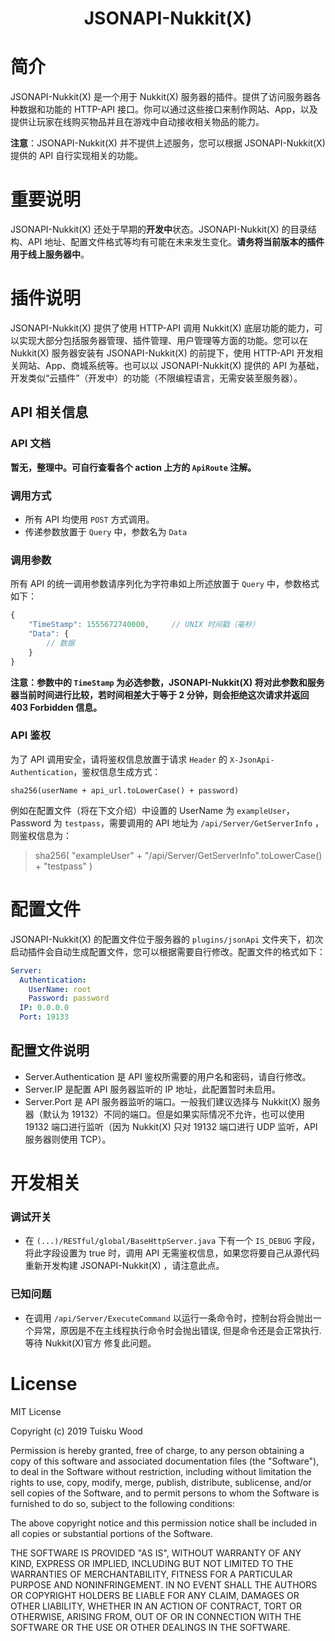 <h1 align="center">JSONAPI-Nukkit(X)</h1>

# 简介
JSONAPI-Nukkit(X) 是一个用于 Nukkit(X) 服务器的插件。提供了访问服务器各种数据和功能的 HTTP-API 接口。你可以通过这些接口来制作网站、App，以及提供让玩家在线购买物品并且在游戏中自动接收相关物品的能力。

**注意**：JSONAPI-Nukkit(X) 并不提供上述服务，您可以根据 JSONAPI-Nukkit(X) 提供的 API 自行实现相关的功能。

# 重要说明
JSONAPI-Nukkit(X) 还处于早期的**开发中**状态。JSONAPI-Nukkit(X) 的目录结构、API 地址、配置文件格式等均有可能在未来发生变化。**请务将当前版本的插件用于线上服务器中**。

# 插件说明
JSONAPI-Nukkit(X) 提供了使用 HTTP-API 调用 Nukkit(X) 底层功能的能力，可以实现大部分包括服务器管理、插件管理、用户管理等方面的功能。您可以在 Nukkit(X) 服务器安装有 JSONAPI-Nukkit(X) 的前提下，使用 HTTP-API 开发相关网站、App、商城系统等。也可以以 JSONAPI-Nukkit(X) 提供的 API 为基础，开发类似“云插件”（开发中）的功能（不限编程语言，无需安装至服务器）。

## API 相关信息

### API 文档
**暂无，整理中。可自行查看各个 action 上方的 `ApiRoute` 注解。**

### 调用方式

- 所有 API 均使用 `POST` 方式调用。
- 传递参数放置于 `Query` 中，参数名为 `Data`

### 调用参数

所有 API 的统一调用参数请序列化为字符串如上所述放置于 `Query` 中，参数格式如下：

```javascript
{
    "TimeStamp": 1555672740000,     // UNIX 时间戳（毫秒）
    "Data": {
        // 数据
    }
}
```

**注意：参数中的 `TimeStamp` 为必选参数，JSONAPI-Nukkit(X) 将对此参数和服务器当前时间进行比较，若时间相差大于等于 2 分钟，则会拒绝这次请求并返回 403 Forbidden 信息。**

### API 鉴权

为了 API 调用安全，请将鉴权信息放置于请求 `Header` 的 `X-JsonApi-Authentication`，鉴权信息生成方式：

```
sha256(userName + api_url.toLowerCase() + password)
```

例如在配置文件（将在下文介绍）中设置的 UserName 为 `exampleUser`，Password 为 `testpass`，需要调用的 API 地址为 `/api/Server/GetServerInfo` ，则鉴权信息为：

> sha256( "exampleUser" + "/api/Server/GetServerInfo".toLowerCase() + "testpass" )

# 配置文件
JSONAPI-Nukkit(X) 的配置文件位于服务器的 `plugins/jsonApi` 文件夹下，初次启动插件会自动生成配置文件，您可以根据需要自行修改。配置文件的格式如下：

```YAML
Server:
  Authentication:
    UserName: root
    Password: password
  IP: 0.0.0.0
  Port: 19133
```

## 配置文件说明

- Server.Authentication 是 API 鉴权所需要的用户名和密码，请自行修改。
- Server.IP 是配置 API 服务器监听的 IP 地址，此配置暂时未启用。
- Server.Port 是 API 服务器监听的端口。一般我们建议选择与 Nukkit(X) 服务器（默认为 19132）不同的端口。但是如果实际情况不允许，也可以使用 19132 端口进行监听（因为 Nukkit(X) 只对 19132 端口进行 UDP 监听，API 服务器则使用 TCP）。

# 开发相关

### 调试开关
- 在 `(...)/RESTful/global/BaseHttpServer.java` 下有一个 `IS_DEBUG` 字段，将此字段设置为 true 时，调用 API 无需鉴权信息，如果您将要自己从源代码重新开发构建 JSONAPI-Nukkit(X) ，请注意此点。

### 已知问题
- 在调用 `/api/Server/ExecuteCommand` 以运行一条命令时，控制台将会抛出一个异常，原因是不在主线程执行命令时会抛出错误, 但是命令还是会正常执行. 等待 Nukkit(X)官方 修复此问题。

# License
MIT License

Copyright (c) 2019 Tuisku Wood

Permission is hereby granted, free of charge, to any person obtaining a copy of this software and associated documentation files (the "Software"), to deal in the Software without restriction, including without limitation the rights to use, copy, modify, merge, publish, distribute, sublicense, and/or sell copies of the Software, and to permit persons to whom the Software is furnished to do so, subject to the following conditions:

The above copyright notice and this permission notice shall be included in all copies or substantial portions of the Software.

THE SOFTWARE IS PROVIDED "AS IS", WITHOUT WARRANTY OF ANY KIND, EXPRESS OR IMPLIED, INCLUDING BUT NOT LIMITED TO THE WARRANTIES OF MERCHANTABILITY, FITNESS FOR A PARTICULAR PURPOSE AND NONINFRINGEMENT. IN NO EVENT SHALL THE AUTHORS OR COPYRIGHT HOLDERS BE LIABLE FOR ANY CLAIM, DAMAGES OR OTHER LIABILITY, WHETHER IN AN ACTION OF CONTRACT, TORT OR OTHERWISE, ARISING FROM, OUT OF OR IN CONNECTION WITH THE SOFTWARE OR THE USE OR OTHER DEALINGS IN THE SOFTWARE.